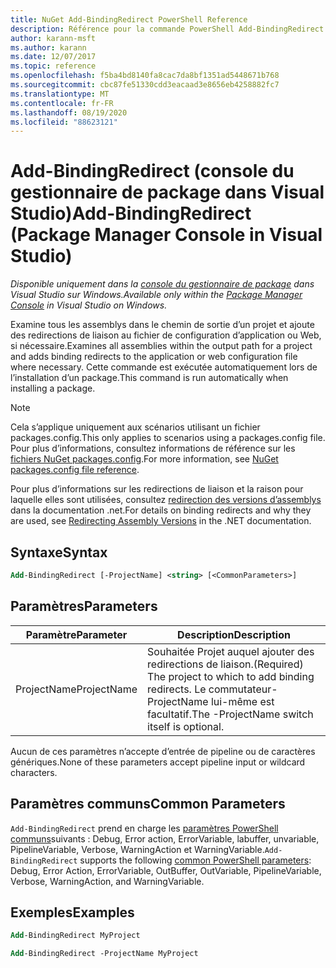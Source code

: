 ```yaml
---
title: NuGet Add-BindingRedirect PowerShell Reference
description: Référence pour la commande PowerShell Add-BindingRedirect dans la console du gestionnaire de package NuGet dans Visual Studio.
author: karann-msft
ms.author: karann
ms.date: 12/07/2017
ms.topic: reference
ms.openlocfilehash: f5ba4bd8140fa8cac7da8bf1351ad5448671b768
ms.sourcegitcommit: cbc87fe51330cdd3eacaad3e8656eb4258882fc7
ms.translationtype: MT
ms.contentlocale: fr-FR
ms.lasthandoff: 08/19/2020
ms.locfileid: "88623121"
---
```

# <a name="add-bindingredirect-package-manager-console-in-visual-studio"></a><span data-ttu-id="a2062-103">Add-BindingRedirect (console du gestionnaire de package dans Visual Studio)</span><span class="sxs-lookup"><span data-stu-id="a2062-103">Add-BindingRedirect (Package Manager Console in Visual Studio)</span></span>

<span data-ttu-id="a2062-104">*Disponible uniquement dans la [console du gestionnaire de package](../../consume-packages/install-use-packages-powershell.md) dans Visual Studio sur Windows.*</span><span class="sxs-lookup"><span data-stu-id="a2062-104">*Available only within the [Package Manager Console](../../consume-packages/install-use-packages-powershell.md) in Visual Studio on Windows.*</span></span>

<span data-ttu-id="a2062-105">Examine tous les assemblys dans le chemin de sortie d’un projet et ajoute des redirections de liaison au fichier de configuration d’application ou Web, si nécessaire.</span><span class="sxs-lookup"><span data-stu-id="a2062-105">Examines all assemblies within the output path for a project and adds binding redirects to the application or web configuration file where necessary.</span></span> <span data-ttu-id="a2062-106">Cette commande est exécutée automatiquement lors de l’installation d’un package.</span><span class="sxs-lookup"><span data-stu-id="a2062-106">This command is run automatically when installing a package.</span></span>

> [!NOTE]
> <span data-ttu-id="a2062-107">Cela s’applique uniquement aux scénarios utilisant un fichier packages.config.</span><span class="sxs-lookup"><span data-stu-id="a2062-107">This only applies to scenarios using a packages.config file.</span></span> <span data-ttu-id="a2062-108">Pour plus d’informations, consultez informations de référence sur les [fichiers NuGet packages.config](~/reference/packages-config.md).</span><span class="sxs-lookup"><span data-stu-id="a2062-108">For more information, see [NuGet packages.config file reference](~/reference/packages-config.md).</span></span>

<span data-ttu-id="a2062-109">Pour plus d’informations sur les redirections de liaison et la raison pour laquelle elles sont utilisées, consultez [redirection des versions d’assemblys](/dotnet/framework/configure-apps/redirect-assembly-versions) dans la documentation .net.</span><span class="sxs-lookup"><span data-stu-id="a2062-109">For details on binding redirects and why they are used, see [Redirecting Assembly Versions](/dotnet/framework/configure-apps/redirect-assembly-versions) in the .NET documentation.</span></span>

## <a name="syntax"></a><span data-ttu-id="a2062-110">Syntaxe</span><span class="sxs-lookup"><span data-stu-id="a2062-110">Syntax</span></span>

```ps
Add-BindingRedirect [-ProjectName] <string> [<CommonParameters>]
```

## <a name="parameters"></a><span data-ttu-id="a2062-111">Paramètres</span><span class="sxs-lookup"><span data-stu-id="a2062-111">Parameters</span></span>

| <span data-ttu-id="a2062-112">Paramètre</span><span class="sxs-lookup"><span data-stu-id="a2062-112">Parameter</span></span> | <span data-ttu-id="a2062-113">Description</span><span class="sxs-lookup"><span data-stu-id="a2062-113">Description</span></span> |
| --- | --- |
| <span data-ttu-id="a2062-114">ProjectName</span><span class="sxs-lookup"><span data-stu-id="a2062-114">ProjectName</span></span> | <span data-ttu-id="a2062-115">Souhaitée Projet auquel ajouter des redirections de liaison.</span><span class="sxs-lookup"><span data-stu-id="a2062-115">(Required) The project to which to add binding redirects.</span></span> <span data-ttu-id="a2062-116">Le commutateur-ProjectName lui-même est facultatif.</span><span class="sxs-lookup"><span data-stu-id="a2062-116">The -ProjectName switch itself is optional.</span></span> |

<span data-ttu-id="a2062-117">Aucun de ces paramètres n’accepte d’entrée de pipeline ou de caractères génériques.</span><span class="sxs-lookup"><span data-stu-id="a2062-117">None of these parameters accept pipeline input or wildcard characters.</span></span>

## <a name="common-parameters"></a><span data-ttu-id="a2062-118">Paramètres communs</span><span class="sxs-lookup"><span data-stu-id="a2062-118">Common Parameters</span></span>

<span data-ttu-id="a2062-119">`Add-BindingRedirect` prend en charge les [paramètres PowerShell communs](https://go.microsoft.com/fwlink/?LinkID=113216)suivants : Debug, Error action, ErrorVariable, labuffer, unvariable, PipelineVariable, Verbose, WarningAction et WarningVariable.</span><span class="sxs-lookup"><span data-stu-id="a2062-119">`Add-BindingRedirect` supports the following [common PowerShell parameters](https://go.microsoft.com/fwlink/?LinkID=113216): Debug, Error Action, ErrorVariable, OutBuffer, OutVariable, PipelineVariable, Verbose, WarningAction, and WarningVariable.</span></span>

## <a name="examples"></a><span data-ttu-id="a2062-120">Exemples</span><span class="sxs-lookup"><span data-stu-id="a2062-120">Examples</span></span>

```ps
Add-BindingRedirect MyProject

Add-BindingRedirect -ProjectName MyProject
```
